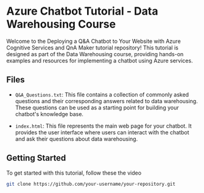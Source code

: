# Azure Chatbot Tutorial - Data Warehousing Course

Welcome to the Deploying a Q&A Chatbot to Your Website with Azure Cognitive Services and QnA Maker tutorial repository! This tutorial is designed as part of the Data Warehousing course, providing hands-on examples and resources for implementing a chatbot using Azure services.

## Files

- `Q&A_Questions.txt`: This file contains a collection of commonly asked questions and their corresponding answers related to data warehousing. These questions can be used as a starting point for building your chatbot's knowledge base.

- `index.html`: This file represents the main web page for your chatbot. It provides the user interface where users can interact with the chatbot and ask their questions about data warehousing.

## Getting Started

To get started with this tutorial, follow these the video
```bash
git clone https://github.com/your-username/your-repository.git
